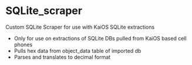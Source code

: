# SQLite_scraper
Custom SQLite Scraper for use with KaiOS SQLite extractions

- Only for use on extractions of SQLite DBs pulled from KaiOS based cell phones 
- Pulls hex data from object_data table of imported db
- Parses and translates to decimal format

